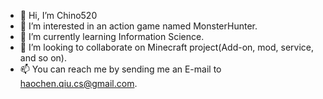 - 👋 Hi, I’m Chino520
- 👀 I’m interested in an action game named MonsterHunter.
- 🌱 I’m currently learning Information Science.
- 💞️ I’m looking to collaborate on Minecraft project(Add-on, mod, service, and so on).
- 📫 You can reach me by sending me an E-mail to haochen.qiu.cs@gmail.com.

<!--
comment here
-->
<!---
Chino520/Chino520 is a ✨ special ✨ repository because its `README.md` (this file) appears on your GitHub profile.
You can click the Preview link to take a look at your changes.
--->
